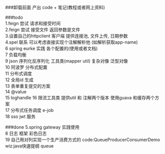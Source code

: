 ###卸载前面
产出 code + 笔记(教程或者网上资料)

###todo  
1.feign 尝试 请求和接受时间  
2.feign 尝试 接受文件 返回参数是文件  
3.设置自己的httpclient 客户端  提供连接池, 文件上传, 日期参数  
4.spel 联系  可以考虑直接实现个注解解析他 (如解析获取app-name)  
6 spring eurke 实践 各个配置的(使用或者文档)  
7 负载均衡  
9 json 序列化反序列化 工具类(mapper util) 复杂对像  泛型对像  
10 阿波罗 分布式配置  
11 分布式调度  
12 全局id 生成  
13 表单重复提交的方案  
14 @value  
15 loghandle 
16 限流工具类  提供util 和 注解两个版本  使用guava 和缓存两个方案  
17 分布式任务调度 e-job  
18 sso jwt 服务



###done
5.spring gateway 实践使用  
8 日志 框架 彩色日志  
19 自己用对列实现一个生产消费方式的 code:QueueProducerConsumerDemo wiz:﻿java快速提纲 queue